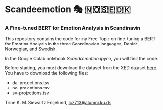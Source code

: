 # Scandeemotion 🎭 🇳🇴🇸🇪🇩🇰

### A Fine-tuned BERT for Emotion Analysis in Scandinavin

This repository contains the code for my Free Topic on fine-tuning a BERT for Emotion Analysis in the three Scandinavian languages, Danish, Norwegian, and Swedish.

In the Google Colab notebook *Scandeemotion.ipynb*, you will find the code.

Before starting, you must download the dataset from the XED dataset [here](https://github.com/Helsinki-NLP/XED/tree/master/Projections). You have to download the following files:
* da-projections.tsv
* no-projections.tsv
* sv-projections.tsv

Trine K. M. Siewartz Engelund, lcz713@alumni.ku.dk
